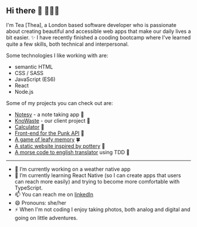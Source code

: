 ## Hi there 👋 👩🏻‍💻

I'm Tea [Thea], a London based software developer who is passionate about creating beautiful and accessible web apps that make our daily lives a bit easier. ✨ I have recently finished a cooding bootcamp where I've learned quite a few skills, both technical and interpersonal.

Some technologies I like working with are:
- semantic HTML
- CSS / SASS
- JavaScript (ES6)
- React
- Node.js

Some of my projects you can check out are:
- <a href="https://github.com/tea-milas/notesy-app">Notesy</a> - a note taking app 📝
- <a href="https://github.com/tea-milas/KnoWaste">KnoWaste</a> - our client project 🧆
- <a href="https://github.com/tea-milas/calculator">Calculator</a> 🧮
- <a href="https://github.com/tea-milas/punk-API">Front-end for the Punk API</a> 🍻
- <a href="https://github.com/tea-milas/memory-game">A game of leafy memory</a> 🍀
- <a href="https://github.com/tea-milas/pottery-collective">A static website inspired by pottery</a> 🧉
- <a href="https://github.com/tea-milas/morse-code-translator">A morse code to english translator</a> using TDD 🍑

----------------------------------------------------------------------------------------

- 🔭 I’m currently working on a weather native app
- 🌱 I’m currently learning React Native (so I can create apps that users can reach more easily) and trying to become more comfortable with TypeScript.
- 📫 You can reach me on <a href="https://www.linkedin.com/in/tea-milas/">linkedIn</a>
- 😄 Pronouns: she/her
- ⚡ When I'm not coding I enjoy taking photos, both analog and digital and going on little adventures.
